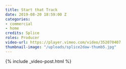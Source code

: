```yaml
---
title: Start that Track
date: 2019-08-20 18:59:00 Z
categories:
- commercial
- home
credits: Splice
roles: Producer
video-url: https://player.vimeo.com/video/352070407
thumbnail-image: "/uploads/splice2daw-thumb5.jpg"
---
```


{% include _video-post.html %}
